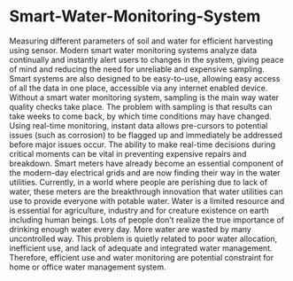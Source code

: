 # Smart-Water-Monitoring-System
Measuring different parameters of soil and water for efficient harvesting using sensor. Modern smart water monitoring systems analyze data continually and instantly alert users to changes in the system, giving peace of mind and reducing the need for unreliable and expensive sampling. Smart systems are also designed to be easy-to-use, allowing easy access of all the data in one place, accessible via any internet enabled device. Without a smart water monitoring system, sampling is the main way water quality checks take place. The problem with sampling is that results can take weeks to come back, by which time conditions may have changed. 
Using real-time monitoring, instant data allows pre-cursors to potential issues (such as corrosion) to be flagged up and immediately be addressed before major issues occur. The ability to make real-time decisions during critical moments can be vital in preventing expensive repairs and breakdown. Smart meters have already become an essential component of the modern-day electrical grids and are now finding their way in the water utilities. Currently, in a world where people are perishing due to lack of water, these meters are the breakthrough innovation that water utilities can use to provide everyone with potable water.
Water is a limited resource and is essential for agriculture, industry and for creature existence on earth including human beings. Lots of people don’t realize the true importance of drinking enough water every day. More water are wasted by many uncontrolled way. This problem is quietly related to poor water allocation, inefficient use, and lack of adequate and integrated water management.  Therefore, efficient use and water monitoring are potential constraint for home or office water management system.
